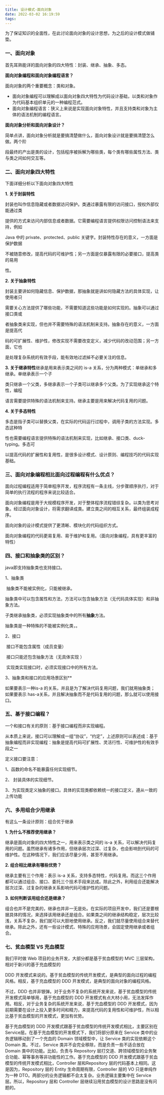 ```yaml
---
title: 设计模式-面向对象
date: 2022-03-02 16:19:59
tags:
---
```


为了保证知识的全面性，在此讨论面向对象的设计思想，为之后的设计模式做铺垫。



### 一、面向对象

首先耳熟能详的面向对象的四大特性：封装、继承、抽象、多态。

**面向对象编程和面向对象编程语言？**

面向对象的两个重要概念：类和对象。

- 面向对象编程可以理解成以面向对象四大特性为代码设计基础，以类和对象作为代码基本组织单元的一种编程范式。
- 面向对象编程语言：狭义上来说是实现面向对象特性，并且支持类和对象为主体的语法机制的编程语言。

**面向对象分析和面向对象设计？**

简单点讲，面向对象分析就是要搞清楚做什么，面向对象设计就是要搞清楚怎么做。两个阶

段最终的产出是类的设计，包括程序被拆解为哪些类，每个类有哪些属性方法、类与类之间如何交互等。

### 二、面向对象四大特性

下面详细分析以下面向对象四大特性

**1. 关于封装特性**

封装也叫作信息隐藏或者数据访问保护。类通过暴露有限的访问接口，授权外部仅能通过类

提供的方式来访问内部信息或者数据。它需要编程语言提供权限访问控制语法来支持，例如

Java 中的 private、protected、public 关键字。封装特性存在的意义，一方面是保护数据

不被随意修改，提高代码的可维护性；另一方面是仅暴露有限的必要接口，提高类的易用

性。

**2. 关于抽象特性**

封装主要讲如何隐藏信息、保护数据，那抽象就是讲如何隐藏方法的具体实现，让使用者只

需要关心方法提供了哪些功能，不需要知道这些功能是如何实现的。抽象可以通过接口类或

者抽象类来实现，但也并不需要特殊的语法机制来支持。抽象存在的意义，一方面是提高代

码的可扩展性、维护性，修改实现不需要改变定义，减少代码的改动范围；另一方面，它也

是处理复杂系统的有效手段，能有效地过滤掉不必要关注的信息。

**3. 关于继承特性**继承是用来表示类之间的 is-a 关系，分为两种模式：单继承和多继承。单继承表示一个子

类只继承一个父类，多继承表示一个子类可以继承多个父类。为了实现继承这个特性，编程

语言需要提供特殊的语法机制来支持。继承主要是用来解决代码复用的问题。

**4. 关于多态特性**

多态是指子类可以替换父类，在实际的代码运行过程中，调用子类的方法实现。多态这种特

性也需要编程语言提供特殊的语法机制来实现，比如继承、接口类、duck-typing。多态可

以提高代码的扩展性和复用性，是很多设计模式、设计原则、编程技巧的代码实现基础。

### 三、**面向对象编程相比面向过程编程有什么优点？**

面向过程编程适用于简单程序开发，程序流程有一条主线，分步骤顺序执行，对于简单的执行流程的程序来说比较适合。

面向对象编程是用于大规模程序开发，对于整体程序流程错综复杂。以类为思考对象。经过面向对象设计，将需求翻译成类。建立类之间的相互关系，最终组装成程序。

面向对象的设计模式提供了更清晰、模块化的代码组织方式。

面向对象编程的代码更易复用、易于维护和复用。（面向对象编程，具有更丰富的特性）

###  四、接口和抽象类的区别？

java即支持抽象类也支持接口。

1、抽象类

​	抽象类不能被实例化，只能被继承。

​	抽象类中可以包含属性和方法，方法可以包含抽象方法（无代码具体实现）和非抽象方法。

​	子类继承抽象类，必须实现抽象类中的所有**抽象**方法。

抽象类是一种特殊的不能被实例化类，。



2、接口 

​	接口不能包含属性（成员变量）

​	接口只能还包含抽象方法（无具体实现 ）

​	实现类实现接口时，必须实现接口中的所有方法。

3、抽象类和接口的应用场景区别**

如果要表示一种is-a 的关系，并且是为了解决代码复用问题，我们就用抽象类；如果要表示 has-a关系，并且解决抽象而不是代码复用的问题，那么就可以使用接口。

### 五、基于接口编程？

一个和接口有关的原则：基于接口编程而非实现编程。

​	从本质上来说，接口可以理解成一组“协议”，“约定”，上述原则可以表述成：基于抽象编程而非实现编程：抽象是提高代码可扩展性、灵活行性、可维护性的有效手段之一

 定义接口要注意：

1、函数的命名不能暴露任何实现细节。 

2、 封装具体的实现细节。 

3、为实现类定义抽象的接口。具体的实现类都依赖统一的接口定义，遵从一致的上传功能

### 六、多用组合少用继承

有这么一条设计原则：组合优于继承

 

**1. 为什么不推荐使用继承？**

继承是面向对象的四大特性之一，用来表示类之间的 is-a 关系，可以解决代码复用的问题。虽然继承有诸多作用，但继承层次过深、过复杂，也会影响到代码的可维护性。在这种情况下，我们应该尽量少用，甚至不用继承。



**2. 组合相比继承有哪些优势？**

继承主要有三个作用：表示 is-a 关系，支持多态特性，代码复用。而这三个作用都可以通过组合、接口、委托三个技术手段来达成。除此之外，利用组合还能解决层次过深、过复杂的继承关系影响代码可维护性的问题。



**3. 如何判断该用组合还是继承？**

 组合也并不是完美的，继承也并非一无是处。在实际的项目开发中，我们还是要根据具体的情况，来选择该用继承还是组合。如果类之间的继承结构稳定，层次比较浅，关系不复杂，我们就可以大胆地使用继承。反之，我们就尽量使用组合来替代继承。除此之外，还有一些设计模式、特殊的应用场景，会固定使用继承或者组合。



### 七、**贫血模型** **VS** **充血模型**  

我们平时做 Web 项目的业务开发，大部分都是基于贫血模型的 MVC 三层架构， 相对于新兴的基于充血模型的

DDD 开发模式来说的。基于贫血模型的传统开发模式，是典型的面向过程的编程风格。相反，基于充血模型的 DDD 开发模式，是典型的面向对象的编程风格。

不过，DDD 也并非银弹。对于业务不复杂的系统开发来说，基于贫血模型的传统开发模式简单够用，基于充血模型的 DDD 开发模式有点大材小用，无法发挥作用。相反，对于业务复杂的系统开发来说，基于充血模型的 DDD 开发模式，因为前期需要在设计上投入更多时间和精力，来提高代码的复用性和可维护性，所以相比基于贫血模型的开发模式，更加有优势。

基于充血模型的 DDD 开发模式跟基于贫血模型的传统开发模式相比，主要区别在 Service层。在基于充血模型的开发模式下，我们将部分原来在 Service 类中的业务逻辑移动到了一个充血的 Domain 领域模型中，让 Service 类的实现依赖这个 Domain 类。不过，Service 类并不会完全移除，而是负责一些不适合放在 Domain 类中的功能。比如，负责与 Repository 层打交道、跨领域模型的业务聚合功能、幂等事务等非功能性的工作。基于充血模型的 DDD 开发模式跟基于贫血模型的传统开发模式相比，Controller 层和Repository 层的代码基本上相同。这是因为，Repository 层的 Entity 生命周期有限，Controller 层的 VO 只是单纯作为一种 DTO。两部分的业务逻辑都不会太复杂。业务逻辑主要集中在 Service 层。所以，Repository 层和 Controller 层继续沿用贫血模型的设计思路是没有问题的。

